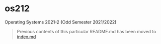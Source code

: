 # os212
Operating Systems 2021-2 (Odd Semester 2021/2022) </br>
> Previous contents of this particular README.md has been moved to [index.md](index.md)
